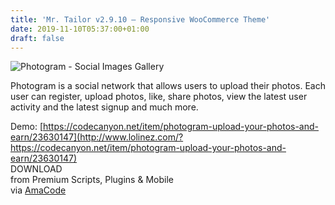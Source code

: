 ```yaml
---
title: 'Mr. Tailor v2.9.10 – Responsive WooCommerce Theme'
date: 2019-11-10T05:37:00+01:00
draft: false
---
```


![Photogram - Social Images Gallery](http://www.codelist.cc/uploads/posts/2019-11/1573361776_photogram-social-images-gallery.png "Photogram - Social Images Gallery")  
  
Photogram is a social network that allows users to upload their photos. Each user can register, upload photos, like, share photos, view the latest user activity and the latest signup and much more.  
  
Demo: [https://codecanyon.net/item/photogram-upload-your-photos-and-earn/23630147](http://www.lolinez.com/?https://codecanyon.net/item/photogram-upload-your-photos-and-earn/23630147)  
DOWNLOAD  
from Premium Scripts, Plugins & Mobile  
via [AmaCode](https://amazcode.ooo)